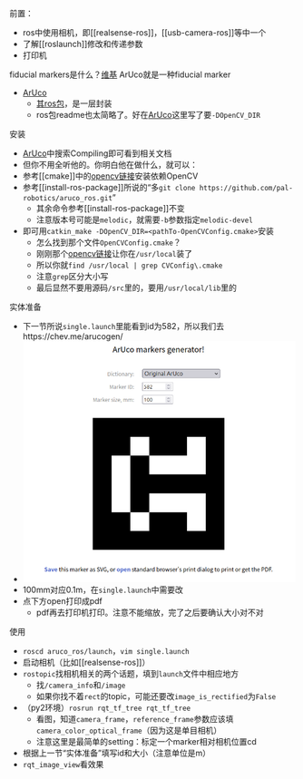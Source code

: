 前置：
- ros中使用相机，即[[realsense-ros]]，[[usb-camera-ros]]等中一个
- 了解[[roslaunch]]修改和传递参数
- 打印机

fiducial markers是什么？[维基](https://en.wikipedia.org/wiki/Fiducial_marker)
ArUco就是一种fiducial marker
- [ArUco](https://docs.google.com/document/d/1QU9KoBtjSM2kF6ITOjQ76xqL7H0TEtXriJX5kwi9Kgc/edit)
  - [其ros包](https://github.com/pal-robotics/aruco_ros/tree/melodic-devel)，是一层封装
  - ros包readme也太简略了。好在[ArUco](https://docs.google.com/document/d/1QU9KoBtjSM2kF6ITOjQ76xqL7H0TEtXriJX5kwi9Kgc/edit)这里写了要`-DOpenCV_DIR`

安装
- [ArUco](https://docs.google.com/document/d/1QU9KoBtjSM2kF6ITOjQ76xqL7H0TEtXriJX5kwi9Kgc/edit)中搜索Compiling即可看到相关文档
- 但你不用全听他的。你明白他在做什么，就可以：
- 参考[[cmake]]中的[opencv链接](https://docs.opencv.org/4.2.0/d7/d9f/tutorial_linux_install.html)安装依赖OpenCV
- 参考[[install-ros-package]]所说的“多`git clone https://github.com/pal-robotics/aruco_ros.git`”
  - 其余命令参考[[install-ros-package]]不变
  - 注意版本号可能是`melodic`，就需要`-b`参数指定`melodic-devel`
- 即可用`catkin_make -DOpenCV_DIR=<pathTo-OpenCVConfig.cmake>`安装
  - 怎么找到那个文件`OpenCVConfig.cmake`？
  - 刚刚那个[opencv链接](https://docs.opencv.org/4.2.0/d7/d9f/tutorial_linux_install.html)让你在`/usr/local`装了
  - 所以你就`find /usr/local | grep CVConfig\.cmake`
  - 注意`grep`区分大小写
  - 最后显然不要用源码`/src`里的，要用`/usr/local/lib`里的

实体准备
- 下一节所说`single.launch`里能看到id为582，所以我们去https://chev.me/arucogen/
- ![](aruco-582.png)
- 100mm对应0.1m，在`single.launch`中需要改
- 点下方open打印成pdf
  - pdf再去打印机打印。注意不能缩放，完了之后要确认大小对不对

使用
- `roscd aruco_ros/launch`，`vim single.launch`
- 启动相机（比如[[realsense-ros]]）
- `rostopic`找相机相关的两个话题，填到`launch`文件中相应地方
  - 找`/camera_info`和`/image`
  - 如果你找不着`rect`的topic，可能还要改`image_is_rectified`为`False`
- （py2环境）`rosrun rqt_tf_tree rqt_tf_tree`
  - 看图，知道`camera_frame`，`reference_frame`参数应该填`camera_color_optical_frame`（因为这是单目相机）
  - 注意这里是最简单的setting：标定一个marker相对相机位置cd
- 根据上一节“实体准备”填写id和大小（注意单位是m）
- `rqt_image_view`看效果